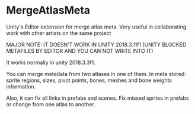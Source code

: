 # MergeAtlasMeta
Unity's Editor extension for merge atlas meta. Very useful in collaborating work with other artists on the same project

MAJOR NOTE: IT DOESN'T WORK IN UNITY 2018.3.11f1 (UNITY BLOCKED METAFILES BY EDITOR AND YOU CAN NOT WRITE INTO IT)

It works normally in unity 2018.3.3f1.

You can merge metadata from two atlases in one of them. In meta stored: sprite regions, sizes, pivot points, bones, meshes and bone weights information.

Also, it can fix all links in prefabs and scenes. Fix missed sprites in prefabs or change from one atlas to another.
